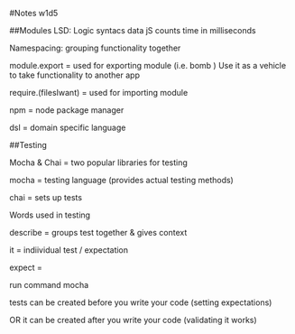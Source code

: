 #Notes w1d5

##Modules
LSD: Logic syntacs data
jS counts time in milliseconds

Namespacing: grouping functionality together

module.export = used for exporting module (i.e. bomb )
Use it as a vehicle to take functionality to another app

require.(filesIwant) = used for importing module

npm = node package manager

dsl = domain specific language


##Testing

Mocha & Chai = two popular libraries for testing

mocha = testing language (provides actual testing methods)

chai = sets up tests

Words used in testing

describe = groups test together & gives context

it = indiividual test / expectation

expect =

run command mocha

tests can be created before you write your code (setting expectations)

OR it can be created after you write your code (validating it works)